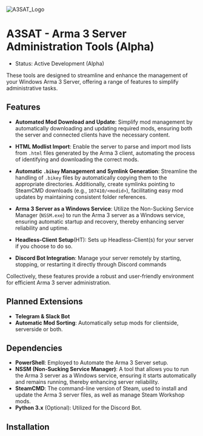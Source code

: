 ![A3SAT_Logo](https://github.com/user-attachments/assets/c12b4ff3-41c3-4370-80ce-dfe9c6f3abd4)

# A3SAT - Arma 3 Server Administration Tools (Alpha)
- Status: Active Development (Alpha)

These tools are designed to streamline and enhance the management of your Windows Arma 3 Server, offering a range of features to simplify administrative tasks.

## Features

- **Automated Mod Download and Update**: Simplify mod management by automatically downloading and updating required mods, ensuring both the server and connected clients have the necessary content.

- **HTML Modlist Import**: Enable the server to parse and import mod lists from `.html` files generated by the Arma 3 client, automating the process of identifying and downloading the correct mods.

- **Automatic `.bikey` Management and Symlink Generation**: Streamline the handling of `.bikey` files by automatically copying them to the appropriate directories. Additionally, create symlinks pointing to SteamCMD downloads (e.g., `107410/<modid>`), facilitating                                                               easy mod updates by maintaining consistent folder references.

- **Arma 3 Server as a Windows Service**: Utilize the Non-Sucking Service Manager (`NSSM.exe`) to run the Arma 3 server as a Windows service, ensuring automatic startup and recovery, thereby enhancing server reliability and uptime.

- **Headless-Client Setup**(HT): Sets up Headless-Client(s) for your server if you choose to do so.

- **Discord Bot Integration**: Manage your server remotely by starting, stopping, or restarting it directly through Discord commands

Collectively, these features provide a robust and user-friendly environment for efficient Arma 3 server administration.

## Planned Extensions

- **Telegram & Slack Bot**
- **Automatic Mod Sorting**: Automatically setup mods for clientside, serverside or both.

## Dependencies

- **PowerShell**: Employed to Automate the Arma 3 Server setup.​
- **NSSM (Non-Sucking Service Manager)**: A tool that allows you to run the Arma 3 server as a Windows service, ensuring it starts automatically and remains running, thereby enhancing server reliability.
- **SteamCMD**: The command-line version of Steam, used to install and update the Arma 3 server files, as well as manage Steam Workshop mods.
- **Python 3.x** (Optional): Utilized for the Discord Bot.​

## Installation

